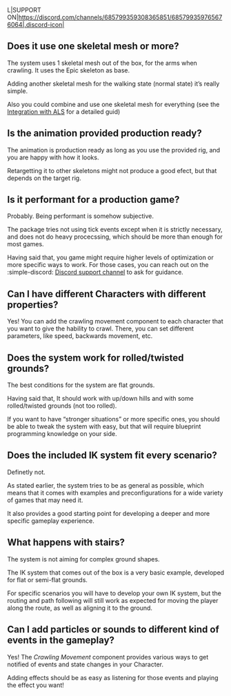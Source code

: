 L|SUPPORT ON|https://discord.com/channels/685799359308365851/685799359765676064|.discord-icon|

## Does it use one skeletal mesh or more?

The system uses 1 skeletal mesh out of the box, for the arms when crawling. It uses the Epic skeleton as base. 

Adding another skeletal mesh for the walking state (normal state) it’s really simple. 

Also you could combine and use one skeletal mesh for everything (see the [Integration with ALS](./setup/integrating-als-v4.md) for a detailed guid)

## Is the animation provided production ready?

The animation is production ready as long as you use the provided rig, and you are happy with how it looks.

Retargetting it to other skeletons might not produce a good efect, but that depends on the target rig.

## Is it performant for a production game?

Probably. Being performant is somehow subjective. 

The package tries not using tick events except when it is strictly necessary, and does not do heavy procecssing, which should be more than enough for most games.

Having said that, you game might require higher levels of optimization or more specific ways to work. For those cases, you can reach out on the :simple-discord: [Discord support channel](https://discord.com/channels/685799359308365851/685799359765676064) to ask for guidance.

## Can I have different Characters with different properties?

Yes! You can add the crawling movement component to each character that you want to give the hability to crawl. There, you can set different parameters, like speed, backwards movement, etc.

## Does the system work for rolled/twisted grounds?

The best conditions for the system are flat grounds. 

Having said that, It should work with up/down hills and with some rolled/twisted grounds (not too rolled).

If you want to have “stronger situations” or more specific ones, you should be able to tweak the system with easy, but that will require blueprint programming knowledge on your side.

## Does the included IK system fit every scenario?

Definetly not. 

As stated earlier, the system tries to be as general as possible, which means that it comes with examples and preconfigurations for a wide variety of games that may need it. 

It also provides a good starting point for developing a deeper and more specific gameplay experience.

## What happens with stairs?

The system is not aiming for complex ground shapes.

The IK system that comes out of the box is a very basic example, developed for flat or semi-flat grounds. 

For specific scenarios you will have to develop your own IK system, but the routing and path following will still work as expected for moving the player along the route, as well as aligning it to the ground.


## Can I add particles or sounds to different kind of events in the gameplay?

Yes! The *Crawling Movement* component provides various ways to get notified of events and state changes in your Character.

Adding effects should be as easy as listening for those events and playing the effect you want!

